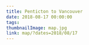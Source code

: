 ```yaml
---
title: Penticton to Vancouver
date: 2018-08-17 00:00:00
tags:
thumbnailImage: map.jpg
link: map/?dates=2018/08/17
---
```

<!-- excerpt -->
